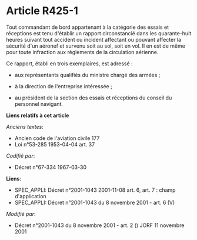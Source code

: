 # Article R425-1

Tout commandant de bord appartenant à la catégorie des essais et réceptions est tenu d'établir un rapport circonstancié dans
les quarante-huit heures suivant tout accident ou incident affectant ou pouvant affecter la sécurité d'un aéronef et survenu
soit au sol, soit en vol. Il en est de même pour toute infraction aux règlements de la circulation aérienne.

Ce rapport, établi en trois exemplaires, est adressé :

- aux représentants qualifiés du ministre chargé des armées ;

- à la direction de l'entreprise intéressée ;

- au président de la section des essais et réceptions du conseil du personnel navigant.

**Liens relatifs à cet article**

_Anciens textes_:

  - Ancien code de l'aviation civile 177
  - Loi n°53-285 1953-04-04 art. 37

_Codifié par_:

  - Décret n°67-334 1967-03-30

**Liens**:

  - SPEC_APPLI: Décret n°2001-1043 2001-11-08 art. 6, art. 7 : champ d'application
  - SPEC_APPLI: Décret n°2001-1043 du 8 novembre 2001 - art. 6 (V)

_Modifié par_:

  - Décret n°2001-1043 du 8 novembre 2001 - art. 2 () JORF 11 novembre 2001
